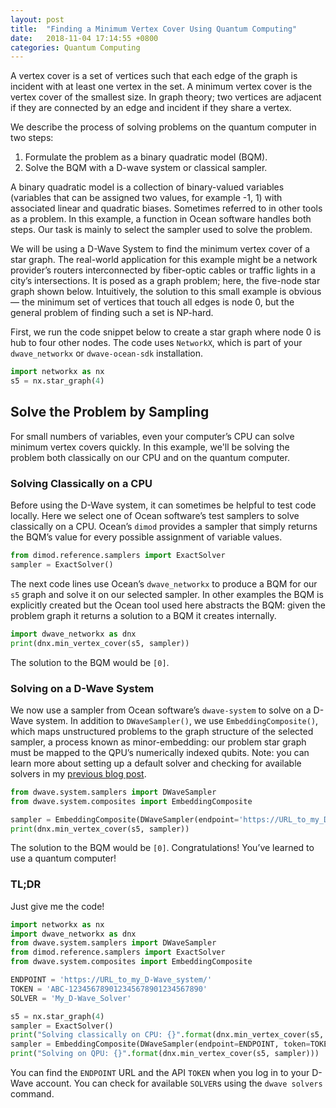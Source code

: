```yaml
---
layout: post
title:  "Finding a Minimum Vertex Cover Using Quantum Computing"
date:   2018-11-04 17:14:55 +0800
categories: Quantum Computing
---
```


A vertex cover is a set of vertices such that each edge of the graph is incident with at least one vertex in the set.  A minimum vertex cover is the vertex cover of the smallest size. In graph theory; two vertices are adjacent if they are connected by an edge and incident if they share a vertex.

We describe the process of solving problems on the quantum computer in two steps:

1. Formulate the problem as a binary quadratic model (BQM).
2. Solve the BQM with a D-wave system or classical sampler. 

A binary quadratic model is a collection of binary-valued variables (variables that can be assigned two values, for example -1, 1) with associated linear and quadratic biases. Sometimes referred to in other tools as a problem. In this example, a function in Ocean software handles both steps. Our task is mainly to select the sampler used to solve the problem.

We will be using a D-Wave System to find the minimum vertex cover of a star graph. The real-world application for this example might be a network provider’s routers interconnected by fiber-optic cables or traffic lights in a city’s intersections. It is posed as a graph problem; here, the five-node star graph shown below. Intuitively, the solution to this small example is obvious — the minimum set of vertices that touch all edges is node 0, but the general problem of finding such a set is NP-hard.


First, we run the code snippet below to create a star graph where node 0 is hub to four other nodes. The code uses `NetworkX`, which is part of your `dwave_networkx` or `dwave-ocean-sdk` installation.

```python
import networkx as nx
s5 = nx.star_graph(4)
```
## Solve the Problem by Sampling

For small numbers of variables, even your computer’s CPU can solve minimum vertex covers quickly. In this example, we'll be solving the problem both classically on our CPU and on the quantum computer.

### Solving Classically on a CPU

Before using the D-Wave system, it can sometimes be helpful to test code locally. Here we select one of Ocean software’s test samplers to solve classically on a CPU. Ocean’s `dimod` provides a sampler that simply returns the BQM’s value for every possible assignment of variable values.

```python
from dimod.reference.samplers import ExactSolver
sampler = ExactSolver()
```

The next code lines use Ocean’s `dwave_networkx` to produce a BQM for our `s5` graph and solve it on our selected sampler. In other examples the BQM is explicitly created but the Ocean tool used here abstracts the BQM: given the problem graph it returns a solution to a BQM it creates internally.

```python
import dwave_networkx as dnx
print(dnx.min_vertex_cover(s5, sampler))
```

The solution to the BQM would be `[0]`.

### Solving on a D-Wave System

We now use a sampler from Ocean software’s `dwave-system` to solve on a D-Wave system. In addition to `DWaveSampler()`, we use `EmbeddingComposite()`, which maps unstructured problems to the graph structure of the selected sampler, a process known as minor-embedding: our problem star graph must be mapped to the QPU’s numerically indexed qubits. Note: you can learn more about setting up a default solver and checking for available solvers in my [previous blog post](https://nikhilr.xyz/quantum/computing/2018/11/01/Getting-Started-with-D-Wave-Leap.html).

```python
from dwave.system.samplers import DWaveSampler
from dwave.system.composites import EmbeddingComposite

sampler = EmbeddingComposite(DWaveSampler(endpoint='https://URL_to_my_D-Wave_system/', token='ABC-123456789012345678901234567890', solver='My_D-Wave_Solver'))
print(dnx.min_vertex_cover(s5, sampler))
```

The solution to the BQM would be `[0]`. Congratulations! You’ve learned to use a quantum computer!

### TL;DR

Just give me the code!

```python
import networkx as nx
import dwave_networkx as dnx
from dwave.system.samplers import DWaveSampler
from dimod.reference.samplers import ExactSolver
from dwave.system.composites import EmbeddingComposite

ENDPOINT = 'https://URL_to_my_D-Wave_system/'
TOKEN = 'ABC-123456789012345678901234567890'
SOLVER = 'My_D-Wave_Solver'

s5 = nx.star_graph(4)
sampler = ExactSolver()
print("Solving classically on CPU: {}".format(dnx.min_vertex_cover(s5, sampler)))
sampler = EmbeddingComposite(DWaveSampler(endpoint=ENDPOINT, token=TOKEN, solver=SOLVER))
print("Solving on QPU: {}".format(dnx.min_vertex_cover(s5, sampler)))
```

You can find the `ENDPOINT` URL and the API `TOKEN` when you log in to your D-Wave account. You can check for available `SOLVER`s using the `dwave solvers` command.